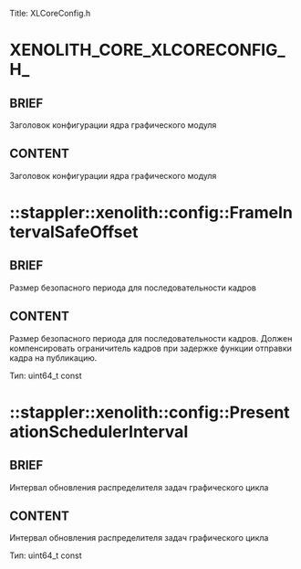 Title: XLCoreConfig.h


# XENOLITH_CORE_XLCORECONFIG_H_

## BRIEF

Заголовок конфигурации ядра графического модуля

## CONTENT

Заголовок конфигурации ядра графического модуля


# ::stappler::xenolith::config::FrameIntervalSafeOffset

## BRIEF

Размер безопасного периода для последовательности кадров

## CONTENT

Размер безопасного периода для последовательности кадров. Должен компенсировать ограничитель кадров при задержке функции отправки кадра на публикацию.

Тип: uint64_t const


# ::stappler::xenolith::config::PresentationSchedulerInterval

## BRIEF

Интервал обновления распределителя задач графического цикла

## CONTENT

Интервал обновления распределителя задач графического цикла

Тип: uint64_t const
